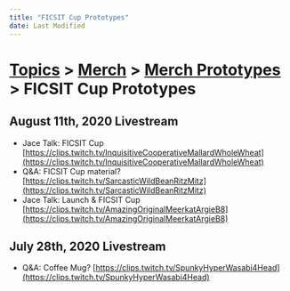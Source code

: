 ```yaml
---
title: "FICSIT Cup Prototypes"
date: Last Modified
---
```

# [Topics](../../../topics.md) > [Merch](../../../topics/merch.md) > [Merch Prototypes](../../../topics/merch/merch-prototypes.md) > FICSIT Cup Prototypes

## August 11th, 2020 Livestream
* Jace Talk: FICSIT Cup [https://clips.twitch.tv/InquisitiveCooperativeMallardWholeWheat](https://clips.twitch.tv/InquisitiveCooperativeMallardWholeWheat)
* Q&A: FICSIT Cup material? [https://clips.twitch.tv/SarcasticWildBeanRitzMitz](https://clips.twitch.tv/SarcasticWildBeanRitzMitz)
* Jace Talk: Launch & FICSIT Cup [https://clips.twitch.tv/AmazingOriginalMeerkatArgieB8](https://clips.twitch.tv/AmazingOriginalMeerkatArgieB8)

## July 28th, 2020 Livestream
* Q&A: Coffee Mug? [https://clips.twitch.tv/SpunkyHyperWasabi4Head](https://clips.twitch.tv/SpunkyHyperWasabi4Head)
